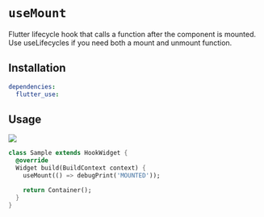 # `useMount`

Flutter lifecycle hook that calls a function after the component is mounted. Use useLifecycles if you need both a mount and unmount function.

## Installation

```yaml
dependencies:
  flutter_use: 
```

## Usage

[![](https://img.shields.io/badge/demo-%20%20%20%F0%9F%9A%80-green.svg)](https://dartpad.dev/?id=aa25e9bc3913779fcc795bef2bdc8d39&null_safety=true)

```dart
class Sample extends HookWidget {
  @override
  Widget build(BuildContext context) {
    useMount(() => debugPrint('MOUNTED'));

    return Container();
  }
}
```

